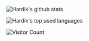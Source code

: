 ![Hardik's github stats](https://github-readme-stats.vercel.app/api?username=oddlyspaced&show_icons=true&count_private=true)

![Hardik's top used languages](https://github-readme-stats.vercel.app/api/top-langs/?username=oddlyspaced&exclude_repo=dt_laurel_sprout,dt_laurel_sprout_oss,vt_laurel_sprout,vt_laurel_sprout_oss,shrp_xiaomi_laurel_sprout,oddlyspaced.github.io,gims-dump)

 ![Visitor Count](https://profile-counter.glitch.me/{oddlyspaced}/count.svg)
